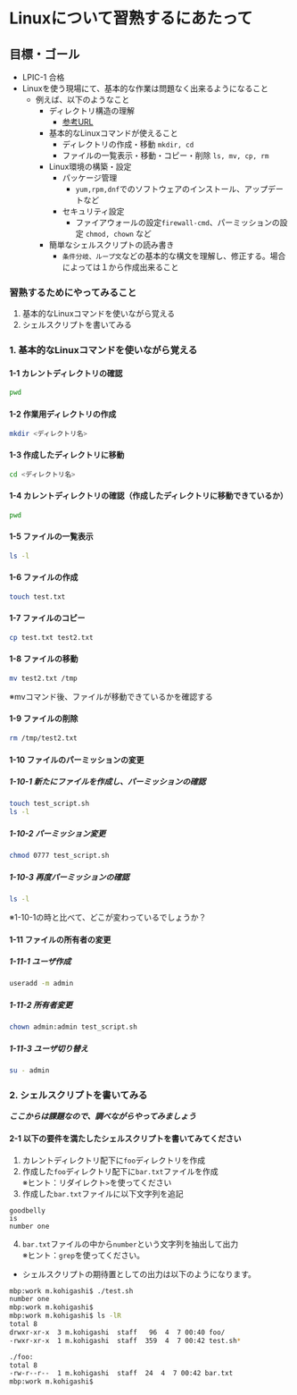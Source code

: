 # Linuxについて習熟するにあたって

## 目標・ゴール
- LPIC-1 合格
- Linuxを使う現場にて、基本的な作業は問題なく出来るようになること
  - 例えば、以下のようなこと
    - ディレクトリ構造の理解
      - [参考URL](https://qiita.com/nys9302/items/a8ddeedd3cd9d0deb332)
    - 基本的なLinuxコマンドが使えること
      - ディレクトリの作成・移動 `mkdir, cd`
      - ファイルの一覧表示・移動・コピー・削除 `ls, mv, cp, rm`
    - Linux環境の構築・設定
      - パッケージ管理
        - `yum,rpm,dnf`でのソフトウェアのインストール、アップデートなど
      - セキュリティ設定
        - ファイアウォールの設定`firewall-cmd`、パーミッションの設定 `chmod, chown` など
    - 簡単なシェルスクリプトの読み書き
      - `条件分岐、ループ文`などの基本的な構文を理解し、修正する。場合によっては１から作成出来ること

### 習熟するためにやってみること
1. 基本的なLinuxコマンドを使いながら覚える
2. シェルスクリプトを書いてみる

### 1. 基本的なLinuxコマンドを使いながら覚える
#### 1-1 カレントディレクトリの確認
```bash
pwd
```

#### 1-2 作業用ディレクトリの作成
```bash
mkdir <ディレクトリ名>
```

#### 1-3 作成したディレクトリに移動
```bash
cd <ディレクトリ名>
```

#### 1-4 カレントディレクトリの確認（作成したディレクトリに移動できているか）
```bash
pwd
```

#### 1-5 ファイルの一覧表示
```bash
ls -l
```

#### 1-6 ファイルの作成
```bash
touch test.txt
```

#### 1-7 ファイルのコピー
```bash
cp test.txt test2.txt
```

#### 1-8 ファイルの移動
```bash
mv test2.txt /tmp
```
※mvコマンド後、ファイルが移動できているかを確認する

#### 1-9 ファイルの削除
```bash
rm /tmp/test2.txt
```

#### 1-10 ファイルのパーミッションの変更
##### 1-10-1 新たにファイルを作成し、パーミッションの確認
```bash
touch test_script.sh
ls -l
```
##### 1-10-2 パーミッション変更
```bash
chmod 0777 test_script.sh
```
##### 1-10-3 再度パーミッションの確認
```bash
ls -l
```
※1-10-1の時と比べて、どこが変わっているでしょうか？

#### 1-11 ファイルの所有者の変更
##### 1-11-1 ユーザ作成
```bash
useradd -m admin
```
##### 1-11-2 所有者変更
```bash
chown admin:admin test_script.sh
```
##### 1-11-3 ユーザ切り替え
```bash
su - admin
```

### 2. シェルスクリプトを書いてみる
***ここからは課題なので、調べながらやってみましょう***

#### 2-1 以下の要件を満たしたシェルスクリプトを書いてみてください
1. カレントディレクトリ配下に`foo`ディレクトリを作成
2. 作成した`foo`ディレクトリ配下に`bar.txt`ファイルを作成
<br>※ヒント：リダイレクト`>`を使ってください
3. 作成した`bar.txt`ファイルに以下文字列を追記
```
goodbelly
is
number one
```
4. `bar.txt`ファイルの中から`number`という文字列を抽出して出力
<br>※ヒント：`grep`を使ってください。

- シェルスクリプトの期待置としての出力は以下のようになります。
```bash
mbp:work m.kohigashi$ ./test.sh 
number one
mbp:work m.kohigashi$
mbp:work m.kohigashi$ ls -lR
total 8
drwxr-xr-x  3 m.kohigashi  staff   96  4  7 00:40 foo/
-rwxr-xr-x  1 m.kohigashi  staff  359  4  7 00:42 test.sh*

./foo:
total 8
-rw-r--r--  1 m.kohigashi  staff  24  4  7 00:42 bar.txt
mbp:work m.kohigashi$ 
```
